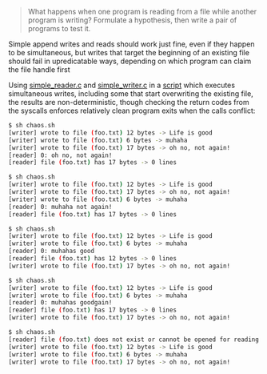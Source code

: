 > What happens when one program is reading from a file while another program is writing? Formulate a hypothesis, then write a pair of programs to test it.

Simple append writes and reads should work just fine, even if they happen to be simultaneous, but writes that target the beginning of an existing file should fail in upredicatable ways, depending on which program can claim the file handle first

Using [simple_reader.c](simple_reader.c) and [simple_writer.c](simple_writer.c) in a [script](chaos.sh) which executes simultaneous writes, including some that start overwriting the existing file, the results are non-deterministic, though checking the return codes from the syscalls enforces relatively clean program exits when the calls conflict:

```sh
$ sh chaos.sh
[writer] wrote to file (foo.txt) 12 bytes -> Life is good
[writer] wrote to file (foo.txt) 6 bytes -> muhaha
[writer] wrote to file (foo.txt) 17 bytes -> oh no, not again!
[reader] 0: oh no, not again!
[reader] file (foo.txt) has 17 bytes -> 0 lines

$ sh chaos.sh
[writer] wrote to file (foo.txt) 12 bytes -> Life is good
[writer] wrote to file (foo.txt) 17 bytes -> oh no, not again!
[writer] wrote to file (foo.txt) 6 bytes -> muhaha
[reader] 0: muhaha not again!
[reader] file (foo.txt) has 17 bytes -> 0 lines

$ sh chaos.sh
[writer] wrote to file (foo.txt) 12 bytes -> Life is good
[writer] wrote to file (foo.txt) 6 bytes -> muhaha
[reader] 0: muhahas good
[reader] file (foo.txt) has 12 bytes -> 0 lines
[writer] wrote to file (foo.txt) 17 bytes -> oh no, not again!

$ sh chaos.sh
[writer] wrote to file (foo.txt) 12 bytes -> Life is good
[writer] wrote to file (foo.txt) 6 bytes -> muhaha
[reader] 0: muhahas goodgain!
[reader] file (foo.txt) has 17 bytes -> 0 lines
[writer] wrote to file (foo.txt) 17 bytes -> oh no, not again!

$ sh chaos.sh
[reader] file (foo.txt) does not exist or cannot be opened for reading: -1 code
[writer] wrote to file (foo.txt) 12 bytes -> Life is good
[writer] wrote to file (foo.txt) 6 bytes -> muhaha
[writer] wrote to file (foo.txt) 17 bytes -> oh no, not again!
```
